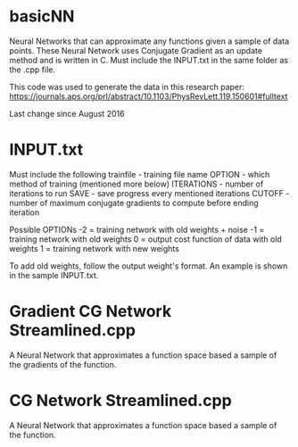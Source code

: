 # basicNN
Neural Networks that can approximate any functions given a sample of data points. These Neural Network uses Conjugate Gradient as an update method and is written in C. Must include the INPUT.txt in the same folder as the .cpp file.

This code was used to generate the data in this research paper:
https://journals.aps.org/prl/abstract/10.1103/PhysRevLett.119.150601#fulltext

Last change since August 2016

# INPUT.txt
Must include the following
trainfile - training file name
OPTION - which method of training (mentioned more below)
ITERATIONS - number of iterations to run
SAVE - save progress every mentioned iterations
CUTOFF - number of maximum conjugate gradients to compute before ending iteration

Possible OPTIONs
-2 = training network with old weights + noise
-1 = training network with old weights
 0 = output cost function of data with old weights
 1 = training network with new weights

To add old weights, follow the output weight's format. An example is shown in the sample INPUT.txt.

# Gradient CG Network Streamlined.cpp
A Neural Network that approximates a function space based a sample of the gradients of the function.

# CG Network Streamlined.cpp
A Neural Network that approximates a function space based a sample of the function.

